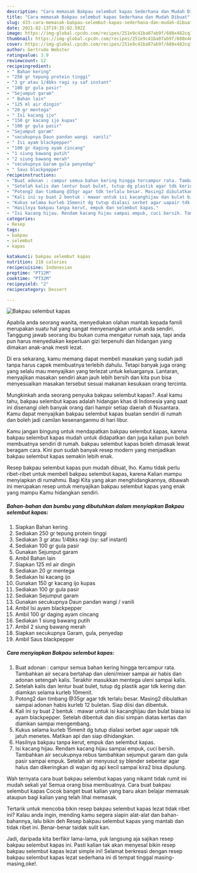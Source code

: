 ```yaml
---
description: "Cara memasak Bakpau selembut kapas Sederhana dan Mudah Dibuat"
title: "Cara memasak Bakpau selembut kapas Sederhana dan Mudah Dibuat"
slug: 433-cara-memasak-bakpau-selembut-kapas-sederhana-dan-mudah-dibuat
date: 2021-02-13T19:35:02.592Z
image: https://img-global.cpcdn.com/recipes/251e9c41ba07ab9f/680x482cq70/bakpau-selembut-kapas-foto-resep-utama.jpg
thumbnail: https://img-global.cpcdn.com/recipes/251e9c41ba07ab9f/680x482cq70/bakpau-selembut-kapas-foto-resep-utama.jpg
cover: https://img-global.cpcdn.com/recipes/251e9c41ba07ab9f/680x482cq70/bakpau-selembut-kapas-foto-resep-utama.jpg
author: Gertrude Webster
ratingvalue: 3.9
reviewcount: 12
recipeingredient:
- " Bahan kering"
- "250 gr tepung protein tinggi"
- "3 gr atau 1/4bks ragi sy saf instant"
- "100 gr gula pasir"
- "Sejumput garam"
- " Bahan lain"
- "125 ml air dingin"
- "20 gr mentega"
- " Isi kacang ijo"
- "150 gr kacang ijo kupas"
- "100 gr gula pasir"
- "Sejumput garam"
- "secukupnya Daun pandan wangi  vanili"
- " Isi ayam blackpepper"
- "100 gr daging ayam cincang"
- "1 siung bawang putih"
- "2 siung bawang merah"
- "secukupnya Garam gula penyedap"
- " Saus blackpepper"
recipeinstructions:
- "Buat adonan : campur semua bahan kering hingga tercampur rata. Tambahkan air secara bertahap dan uleni/mixer sampai air habis dan adonan setengah kalis. Terakhir masukkan mentega uleni sampai kalis."
- "Setelah kalis dan lentur buat bulet, tutup dg plastik agar tdk kering dan diamkan selama kurleb 10menit."
- "Potong2 dan timbang @35gr agar tdk terlalu besar. Masing2 dibulatkan sampai adonan habis kurleb 12 buletan. Siap diisi dan dibentuk."
- "Kali ini sy buat 2 bentuk : mawar untuk isi kacanghijau dan bulat biasa isi ayam blackpepper. Setelah dibentuk dan diisi simpan diatas kertas dan diamkan sampai mengembang."
- "Kukus selama kurleb 15menit dg tutup dialasi serbet agar uapair tdk jatuh menetes. Matikan api dan siap dihidangkan."
- "Hasilnya bakpau tanpa kerut, empuk dan selembut kapas."
- "Isi kacang hijau. Rendam kacang hijau sampai empuk, cuci bersih. Tambahkan air secukupnya rebus tambahkan sejumput garam dan gula pasir sampai empuk. Setelah air menyusut sy blender sebentar agar halus dan dikeringkan di wajan dg api kecil sampai kira2 bisa dipulung."
categories:
- Resep
tags:
- bakpau
- selembut
- kapas

katakunci: bakpau selembut kapas 
nutrition: 218 calories
recipecuisine: Indonesian
preptime: "PT12M"
cooktime: "PT32M"
recipeyield: "2"
recipecategory: Dessert

---
```



![Bakpau selembut kapas](https://img-global.cpcdn.com/recipes/251e9c41ba07ab9f/680x482cq70/bakpau-selembut-kapas-foto-resep-utama.jpg)

Apabila anda seorang wanita, menyediakan olahan mantab kepada famili merupakan suatu hal yang sangat menyenangkan untuk anda sendiri. Tanggung jawab seorang ibu bukan cuma mengatur rumah saja, tapi anda pun harus menyediakan keperluan gizi terpenuhi dan hidangan yang dimakan anak-anak mesti lezat.

Di era  sekarang, kamu memang dapat membeli masakan yang sudah jadi tanpa harus capek membuatnya terlebih dahulu. Tetapi banyak juga orang yang selalu mau menyajikan yang terlezat untuk keluarganya. Lantaran, menyajikan masakan sendiri akan jauh lebih bersih dan kita pun bisa menyesuaikan masakan tersebut sesuai makanan kesukaan orang tercinta. 



Mungkinkah anda seorang penyuka bakpau selembut kapas?. Asal kamu tahu, bakpau selembut kapas adalah hidangan khas di Indonesia yang saat ini disenangi oleh banyak orang dari hampir setiap daerah di Nusantara. Kamu dapat menyajikan bakpau selembut kapas buatan sendiri di rumah dan boleh jadi camilan kesenanganmu di hari libur.

Kamu jangan bingung untuk mendapatkan bakpau selembut kapas, karena bakpau selembut kapas mudah untuk didapatkan dan juga kalian pun boleh membuatnya sendiri di rumah. bakpau selembut kapas boleh dimasak lewat beragam cara. Kini pun sudah banyak resep modern yang menjadikan bakpau selembut kapas semakin lebih enak.

Resep bakpau selembut kapas pun mudah dibuat, lho. Kamu tidak perlu ribet-ribet untuk membeli bakpau selembut kapas, karena Kalian mampu menyiapkan di rumahmu. Bagi Kita yang akan menghidangkannya, dibawah ini merupakan resep untuk menyajikan bakpau selembut kapas yang enak yang mampu Kamu hidangkan sendiri.

<!--inarticleads1-->

##### Bahan-bahan dan bumbu yang dibutuhkan dalam menyiapkan Bakpau selembut kapas:

1. Siapkan  Bahan kering
1. Sediakan 250 gr tepung protein tinggi
1. Sediakan 3 gr atau 1/4bks ragi (sy: saf instant)
1. Sediakan 100 gr gula pasir
1. Gunakan Sejumput garam
1. Ambil  Bahan lain
1. Siapkan 125 ml air dingin
1. Sediakan 20 gr mentega
1. Sediakan  Isi kacang ijo
1. Gunakan 150 gr kacang ijo kupas
1. Sediakan 100 gr gula pasir
1. Sediakan Sejumput garam
1. Gunakan secukupnya Daun pandan wangi / vanili
1. Ambil  Isi ayam blackpepper
1. Ambil 100 gr daging ayam cincang
1. Sediakan 1 siung bawang putih
1. Ambil 2 siung bawang merah
1. Siapkan secukupnya Garam, gula, penyedap
1. Ambil  Saus blackpepper




<!--inarticleads2-->

##### Cara menyiapkan Bakpau selembut kapas:

1. Buat adonan : campur semua bahan kering hingga tercampur rata. Tambahkan air secara bertahap dan uleni/mixer sampai air habis dan adonan setengah kalis. Terakhir masukkan mentega uleni sampai kalis.
1. Setelah kalis dan lentur buat bulet, tutup dg plastik agar tdk kering dan diamkan selama kurleb 10menit.
1. Potong2 dan timbang @35gr agar tdk terlalu besar. Masing2 dibulatkan sampai adonan habis kurleb 12 buletan. Siap diisi dan dibentuk.
1. Kali ini sy buat 2 bentuk : mawar untuk isi kacanghijau dan bulat biasa isi ayam blackpepper. Setelah dibentuk dan diisi simpan diatas kertas dan diamkan sampai mengembang.
1. Kukus selama kurleb 15menit dg tutup dialasi serbet agar uapair tdk jatuh menetes. Matikan api dan siap dihidangkan.
1. Hasilnya bakpau tanpa kerut, empuk dan selembut kapas.
1. Isi kacang hijau. Rendam kacang hijau sampai empuk, cuci bersih. Tambahkan air secukupnya rebus tambahkan sejumput garam dan gula pasir sampai empuk. Setelah air menyusut sy blender sebentar agar halus dan dikeringkan di wajan dg api kecil sampai kira2 bisa dipulung.




Wah ternyata cara buat bakpau selembut kapas yang nikamt tidak rumit ini mudah sekali ya! Semua orang bisa membuatnya. Cara buat bakpau selembut kapas Cocok banget buat kalian yang baru akan belajar memasak ataupun bagi kalian yang telah lihai memasak.

Tertarik untuk mencoba bikin resep bakpau selembut kapas lezat tidak ribet ini? Kalau anda ingin, mending kamu segera siapin alat-alat dan bahan-bahannya, lalu bikin deh Resep bakpau selembut kapas yang mantab dan tidak ribet ini. Benar-benar taidak sulit kan. 

Jadi, daripada kita berfikir lama-lama, yuk langsung aja sajikan resep bakpau selembut kapas ini. Pasti kalian tak akan menyesal bikin resep bakpau selembut kapas lezat simple ini! Selamat berkreasi dengan resep bakpau selembut kapas lezat sederhana ini di tempat tinggal masing-masing,oke!.

